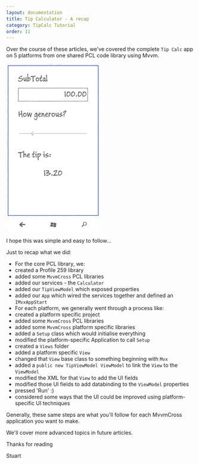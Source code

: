 ```yaml
---
layout: documentation
title: Tip Calculator - A recap
category: TipCalc Tutorial
order: 11
---
```

Over the course of these articles, we've covered the complete `Tip Calc` app on 5 platforms from one shared PCL code library using Mvvm.

![Summary](../../img/tutorials/tipcalc/TipCalc_Sketch.png)

I hope this was simple and easy to follow...

Just to recap what we did:

* For the core PCL library, we:
 * created a Profile 259 library
 * added some `MvvmCross` PCL libraries
 * added our services - the `Calculator`
 * added our `TipViewModel` which exposed properties
 * added our `App` which wired the services together and defined an `IMvxAppStart`
* For each platform, we generally went through a process like:
 * created a platform specific project
 * added some `MvvmCross` PCL libraries
 * added some `MvvmCross` platform specific libraries
 * added a `Setup` class which would initialise everything
 * modified the platform-specific Application to call `Setup`
 * created a `Views` folder
 * added a platform specific `View`
 * changed that `View` base class to something beginning with `Mvx`
 * added a `public new TipViewModel ViewModel` to link the `View` to the `ViewModel`
 * modified the XML for that `View` to add the UI fields
 * modified those UI fields to add databinding to the `ViewModel` properties
 * pressed 'Run' :)
 * considered some ways that the UI could be improved using platform-specific UI techniques

Generally, these same steps are what you'll follow for each MvvmCross application you want to make.

We'll cover more advanced topics in future articles.

Thanks for reading

Stuart


